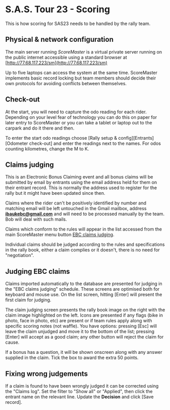 # S.A.S. Tour 23 - Scoring

This is how scoring for SAS23 needs to be handled by the rally team.

## Physical & network configuration
The main server running *ScoreMaster* is a virtual private server running on the public internet accessible using a standard browser at [http://77.68.117.223/sm](http://77.68.117.223/sm)

Up to five laptops can access the system at the same time. ScoreMaster implements basic record locking but team members should decide their own protocols for avoiding conflicts between themselves.

## Check-out
At the start, you will need to capture the odo reading for each rider. Depending on your level fear of technology you can do this on paper for later entry to ScoreMaster or you can take a tablet or laptop out to the carpark and do it there and then.

To enter the start odo readings choose [Rally setup & config][Entrants][Odometer check-out] and enter the readings next to the names. For odos counting kilometres, change the M to K.

## Claims judging
This is an Electronic Bonus Claiming event and all bonus claims will be submitted by email by entrants using the email address held for them on their entrant record. This is normally the address used to register for the rally but it might have been updated since then.

Claims where the rider can't be positively identified by number and matching email will be left untouched in the Gmail mailbox, address **ibaukebc@gmail.com** and will need to be processed manually by the team. Bob will deal with such mails.

Claims which conform to the rules will appear in the list accessed from the main ScoreMaster menu button [EBC claims judging](#judging-ebc-claims).

Individual claims should be judged according to the rules and specifications in the rally book, either a claim complies or it doesn't, there is no need for "negotiation".

## Judging EBC claims
Claims imported automatically to the database are presented for judging in the "EBC claims judging" schedule. These screens are optimised both for keyboard and mouse use. On the list screen, hitting [Enter] will present the first claim for judging.

The claim judging screen presents the rally book image on the right with the claim image highlighted on the left. Icons are presented if any flags (bike in photo, face in photo, etc) are present or if team rules apply along with specific scoring notes (not waffle). You have options: pressing [Esc] will leave the claim unjudged and move it to the bottom of the list; pressing [Enter] will accept as a good claim; any other button will reject the claim for cause.

If a bonus has a question, it will be shown onscreen along with any answer supplied in the claim. Tick the box to award the extra 50 points.


## Fixing wrong judgements
If a claim is found to have been wrongly judged it can be corrected using the "Claims log". Set the filter to "Show all" or "Applied", then click the entrant name on the relevant line. Update the **Decision** and click [Save record].
